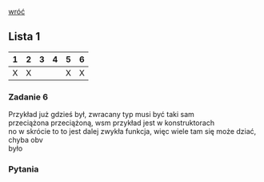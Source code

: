 [wróć](..)

## Lista 1
| 1 | 2 | 3 | 4 | 5 | 6 |
|---|---|---|---|---|---|
| X | X |   |   | X | X |

### Zadanie 6
Przykład już gdzieś był, zwracany typ musi być taki sam  
przeciążona przeciążoną, wsm przykład jest w konstruktorach  
no w skrócie to to jest dalej zwykła funkcja, więc wiele tam się może dziać, chyba obv  
było


### Pytania


